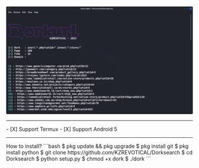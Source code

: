 ![Gambar Bukti](https://raw.githubusercontent.com/KZREVOTICAL/Dorksearch/main/dorking.png)
<hr></hr>
- [X] Support Termux
- [X] Support Android 5
<hr></hr>
How to install?
```bash
$ pkg update && pkg upgrade
$ pkg install git
$ pkg install python
$ git clone https://github.com/KZREVOTICAL/Dorksearch
$ cd Dorksearch
$ python setup.py
$ chmod +x dork
$ ./dork
```

